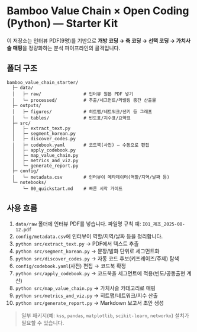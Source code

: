 
# Bamboo Value Chain × Open Coding (Python) — Starter Kit

이 저장소는 인터뷰 PDF(9명)를 기반으로 **개방 코딩 → 축 코딩 → 선택 코딩 → 가치사슬 매핑**을 정량화하는 분석 파이프라인의 골격입니다.

## 폴더 구조
```
bamboo_value_chain_starter/
  ├─ data/
  │   ├─ raw/                # 인터뷰 원본 PDF 넣기
  │   └─ processed/          # 추출/세그먼트/라벨링 중간 산출물
  ├─ outputs/
  │   ├─ figures/            # 히트맵/네트워크/샌키 등 그래프
  │   └─ tables/             # 빈도표/지수표/요약표
  ├─ src/
  │   ├─ extract_text.py
  │   ├─ segment_korean.py
  │   ├─ discover_codes.py
  │   ├─ codebook.yaml       # 코드북(사전) — 수동으로 편집
  │   ├─ apply_codebook.py
  │   ├─ map_value_chain.py
  │   ├─ metrics_and_viz.py
  │   └─ generate_report.py
  ├─ config/
  │   └─ metadata.csv        # 인터뷰이 메타데이터(역할/지역/날짜 등)
  └─ notebooks/
      └─ 00_quickstart.md    # 빠른 시작 가이드
```

## 사용 흐름
1) `data/raw` 폴더에 인터뷰 PDF를 넣습니다. 파일명 규칙 예: `I01_제조_2025-08-12.pdf`
2) `config/metadata.csv`에 인터뷰이 역할/지역/날짜 등을 정리합니다.
3) `python src/extract_text.py` → PDF에서 텍스트 추출
4) `python src/segment_korean.py` → 문장/발화 단위로 세그먼트화
5) `python src/discover_codes.py` → 자동 코드 후보(키프레이즈/주제) 탐색
6) `config/codebook.yaml`(사전) 편집 → 코드북 확정
7) `python src/apply_codebook.py` → 코드북을 세그먼트에 적용(빈도/공동출현 계산)
8) `python src/map_value_chain.py` → 가치사슬 카테고리로 매핑
9) `python src/metrics_and_viz.py` → 히트맵/네트워크/지수 산출
10) `python src/generate_report.py` → Markdown 보고서 초안 생성

> 일부 패키지(예: `kss`, `pandas`, `matplotlib`, `scikit-learn`, `networkx`) 설치가 필요할 수 있습니다.
